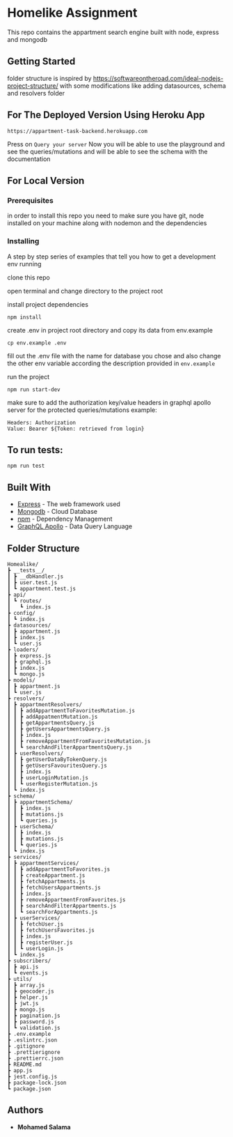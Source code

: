 # Homelike Assignment

This repo contains the appartment search engine built with node, express and mongodb

## Getting Started

folder structure is inspired by https://softwareontheroad.com/ideal-nodejs-project-structure/ with some modifications like adding datasources, schema and resolvers folder

## For The Deployed Version Using Heroku App

```
https://appartment-task-backend.herokuapp.com
```

Press on `Query your server` Now you will be able to use the playground and see the queries/mutations and will be able to see the schema with the documentation

## For Local Version

### Prerequisites

in order to install this repo you need to make sure you have git, node installed on your machine along with nodemon and the dependencies

### Installing

A step by step series of examples that tell you how to get a development env running

clone this repo

open terminal and change directory to the project root

install project dependencies

```
npm install
```

create .env in project root directory and copy its data from env.example

```
cp env.example .env
```

fill out the .env file with the name for database you chose and also change the other env variable according the description provided in `env.example`

run the project

```
npm run start-dev
```

make sure to add the authorization key/value headers in graphql apollo server for the protected queries/mutations
example:

```
Headers: Authorization
Value: Bearer ${Token: retrieved from login}
```

## To run tests:

`npm run test`

## Built With

- [Express](https://expressjs.com/) - The web framework used
- [Mongodb](https://www.mongodb.com/) - Cloud Database
- [npm](https://www.npmjs.com/) - Dependency Management
- [GraphQL Apollo](https://www.apollographql.com/) - Data Query Language

## Folder Structure

```
Homealike/
┣ __tests__/
┃ ┣ __dbHandler.js
┃ ┣ user.test.js
┃ ┗ appartment.test.js
┣ api/
┃ ┗ routes/
┃   ┗ index.js
┣ config/
┃ ┗ index.js
┣ datasources/
┃ ┣ appartment.js
┃ ┣ index.js
┃ ┗ user.js
┣ loaders/
┃ ┣ express.js
┃ ┣ graphql.js
┃ ┣ index.js
┃ ┗ mongo.js
┣ models/
┃ ┣ appartment.js
┃ ┗ user.js
┣ resolvers/
┃ ┣ appartmentResolvers/
┃ ┃ ┣ addAppartmentToFavoritesMutation.js
┃ ┃ ┣ addAppatmentMutation.js
┃ ┃ ┣ getAppartmentsQuery.js
┃ ┃ ┣ getUsersAppartmentsQuery.js
┃ ┃ ┣ index.js
┃ ┃ ┣ removeAppartmentFromFavoritesMutation.js
┃ ┃ ┗ searchAndFilterAppartmentsQuery.js
┃ ┣ userResolvers/
┃ ┃ ┣ getUserDataByTokenQuery.js
┃ ┃ ┣ getUsersFavouritesQuery.js
┃ ┃ ┣ index.js
┃ ┃ ┣ userLoginMutation.js
┃ ┃ ┗ userRegisterMutation.js
┃ ┗ index.js
┣ schema/
┃ ┣ appartmentSchema/
┃ ┃ ┣ index.js
┃ ┃ ┣ mutations.js
┃ ┃ ┗ queries.js
┃ ┣ userSchema/
┃ ┃ ┣ index.js
┃ ┃ ┣ mutations.js
┃ ┃ ┗ queries.js
┃ ┗ index.js
┣ services/
┃ ┣ appartmentServices/
┃ ┃ ┣ addAppartmentToFavorites.js
┃ ┃ ┣ createAppartment.js
┃ ┃ ┣ fetchAppartments.js
┃ ┃ ┣ fetchUsersAppartments.js
┃ ┃ ┣ index.js
┃ ┃ ┣ removeAppartmentFromFavorites.js
┃ ┃ ┣ searchAndFilterAppartments.js
┃ ┃ ┗ searchForAppartments.js
┃ ┣ userServices/
┃ ┃ ┣ fetchUser.js
┃ ┃ ┣ fetchUsersFavorites.js
┃ ┃ ┣ index.js
┃ ┃ ┣ registerUser.js
┃ ┃ ┗ userLogin.js
┃ ┗ index.js
┣ subscribers/
┃ ┣ api.js
┃ ┗ events.js
┣ utils/
┃ ┣ array.js
┃ ┣ geocoder.js
┃ ┣ helper.js
┃ ┣ jwt.js
┃ ┣ mongo.js
┃ ┣ pagination.js
┃ ┣ password.js
┃ ┗ validation.js
┣ .env.example
┣ .eslintrc.json
┣ .gitignore
┣ .prettierignore
┣ .prettierrc.json
┣ README.md
┣ app.js
┣ jest.config.js
┣ package-lock.json
┗ package.json
```

## Authors

- **Mohamed Salama**
